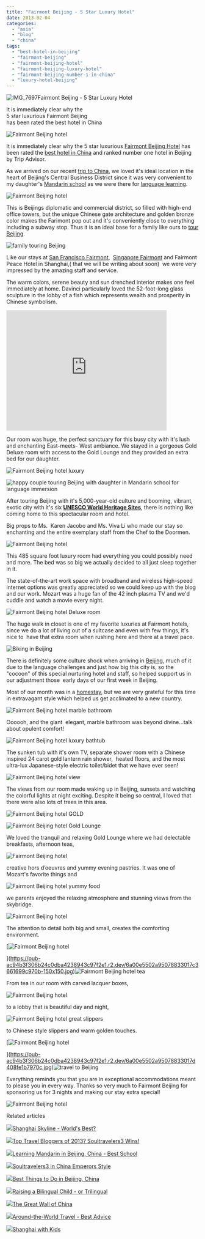 ```yaml
---
title: "Fairmont Beijing - 5 Star Luxury Hotel"
date: 2013-02-04
categories: 
  - "asia"
  - "blog"
  - "china"
tags: 
  - "best-hotel-in-beijing"
  - "fairmont-beijing"
  - "fairmont-beijing-hotel"
  - "fairmont-beijing-luxury-hotel"
  - "fairmont-beijing-number-1-in-china"
  - "luxury-hotel-beijing"
---
```


![IMG_7697](https://pub-ac94b3f306b24c0dba4238943c97f2e1.r2.dev/6a00e5502a95078833017ee804316b970d.jpg)Fairmont Beijing - 5 Star Luxury Hotel  
  
It is immediately clear why the  
5 star luxurious Fairmont Beijing   
has been rated the best hotel in China

<!--more-->  
![Fairmont Beijing hotel](https://pub-ac94b3f306b24c0dba4238943c97f2e1.r2.dev/6a00e5502a95078833017ee804320b970d.jpg)  
  
It is immediately clear why the 5 star luxurious [Fairmont Beijing Hotel](http://www.fairmont.com/beijing/ "fairmont beijing hotel") has been rated the [best hotel in China](http://www.fairmont.com/beijing/hotelawards/ "best hotel in China") and ranked number one hotel in Beijing by Trip Advisor.  
  
As we arrived on our recent [trip to China](http://soultravelers3new.local/2012/11/china-travel-in-the-autumn.html "trip to china"), we loved it's ideal location in the heart of Beijing's Central Business District since it was very convenient to my daughter's [Mandarin school](http://soultravelers3new.local/2012/11/mandarin-immersion-in-china.html "mandarin school immersion Beijing") as we were there for [language learning](http://soultravelers3new.local/2013/01/learning-mandarin-in-beijing-china-best-school.html "language learning Beijing, best school mandarin").  
  
![Fairmont Beijing hotel](https://pub-ac94b3f306b24c0dba4238943c97f2e1.r2.dev/6a00e5502a95078833017ee804509f970d.jpg)  
  
This is Beijings diplomatic and commercial district, so filled with high-end office towers, but the unique Chinese gate architecture and golden bronze color makes the Farimont pop out and it's conveniently close to everything including a subway stop. Thus it is an ideal base for a family like ours to [tour Beijing](http://soultravelers3new.local/2013/01/best-things-to-do-in-beijing-china-.html "best of Beijing").  
  
![family touring Beijing ](https://pub-ac94b3f306b24c0dba4238943c97f2e1.r2.dev/6a00e5502a95078833017ee8047358970d.jpg)  
  
Like our stays at [San Francisco Fairmont](http://soultravelers3new.local/2011/01/family-vacation-san-francisco-fairmont-review-family-friendly-best-luxury-hotel-with-kids.html "san francisco fairmont hotel"),  [Singapore Fairmont](http://soultravelers3new.local/2011/03/top-hotel-for-luxury-fairmont-singapore.html "singapore Fairmont hotel") and Fairmont Peace Hotel in Shanghai,( that we will be writing about soon)  we were very impressed by the amazing staff and service.  
  
The warm colors, serene beauty and sun drenched interior makes one feel immediately at home. Davinci particularly loved the 52-foot-long glass sculpture in the lobby of a fish which represents wealth and prosperity in Chinese symbolism.  
  
  

<iframe src="http://www.youtube.com/embed/UzeH_DYFh9I?rel=0" frameborder="0" height="315" width="420"></iframe>

  
  
Our room was huge, the perfect sanctuary for this busy city with it's lush and enchanting East-meets- West ambiance. We stayed in a gorgeous Gold Deluxe room with access to the Gold Lounge and they provided an extra bed for our daughter.  
  
  
![Fairmont Beijing hotel luxury](https://pub-ac94b3f306b24c0dba4238943c97f2e1.r2.dev/6a00e5502a95078833017d408fa0c8970c.jpg)  
  
![happy couple touring Beijing with daughter in Mandarin school for language immersion](https://pub-ac94b3f306b24c0dba4238943c97f2e1.r2.dev/6a00e5502a95078833017d408fc339970c.jpg)  
  
After touring Beijing with it's 5,000-year-old culture and booming, vibrant, exotic city with it's six **[UNESCO World Heritage Sites](http://whc.unesco.org/en/statesparties/cn)**, there is nothing like coming home to this spectacular room and hotel.  
  
Big props to Ms.  Karen Jacobo and Ms. Viva Li who made our stay so enchanting and the entire exemplary staff from the Chef to the Doormen.  
  
  
![Fairmont Beijing hotel](https://pub-ac94b3f306b24c0dba4238943c97f2e1.r2.dev/6a00e5502a95078833017ee8045d36970d.jpg)  
  
This 485 square foot luxury room had everything you could possibly need and more. The bed was so big we actually decided to all just sleep together in it.  
  
The state-of-the-art work space with broadband and wireless high-speed internet options was greatly appreciated so we could keep up with the blog and our work. Mozart was a huge fan of the 42 inch plasma TV and we'd cuddle and watch a movie every night.  
  
![Fairmont Beijing hotel Deluxe room](https://pub-ac94b3f306b24c0dba4238943c97f2e1.r2.dev/6a00e5502a95078833017ee80460a4970d.jpg)  
  
The huge walk in closet is one of my favorite luxuries at Fairmont hotels, since we do a lot of living out of a suitcase and even with few things, it's nice to  have that extra room when rushing here and there at a travel pace.  
  
![Biking in Beijing](https://pub-ac94b3f306b24c0dba4238943c97f2e1.r2.dev/6a00e5502a95078833017d408fc7f6970c.jpg)  
  
There is definitely some culture shock when arriving in [Beijing](http://soultravelers3new.local/2012/11/life-in-china.html "life in Beijing"), much of it due to the language challenges and just how big this city is, so the "cocoon" of this special nurturing hotel and staff, so helped support us in our adjustment those  early days of our first week in Beijing.  
  
Most of our month was in a [homestay](http://soultravelers3new.local/2013/01/best-homestay-living-with-a-family-in-china.html "best homestay in Beijing"), but we are very grateful for this time in extravagant style which helped us get acclimated to a new country.  
  
  
![Fairmont Beijing hotel marble bathroom](https://pub-ac94b3f306b24c0dba4238943c97f2e1.r2.dev/6a00e5502a95078833017ee804596f970d.jpg)  
  
Oooooh, and the giant  elegant, marble bathroom was beyond divine...talk about opulent comfort!  
  
![Fairmont Beijing hotel luxury bathtub](https://pub-ac94b3f306b24c0dba4238943c97f2e1.r2.dev/6a00e5502a95078833017c36616019970b.jpg)  
  
The sunken tub with it's own TV, separate shower room with a Chinese inspired 24 carot gold lantern rain shower,  heated floors, and the most ultra-lux Japanese-style electric toilet/bidet that we have ever seen!  
  
  
![Fairmont Beijing hotel view](https://pub-ac94b3f306b24c0dba4238943c97f2e1.r2.dev/6a00e5502a95078833017c3661859b970b.jpg)  
  
The views from our room made waking up in Beijing, sunsets and watching the colorful lights at night exciting. Despite it being so central, I loved that there were also lots of trees in this area.  
  
  
![Fairmont Beijing hotel GOLD](https://pub-ac94b3f306b24c0dba4238943c97f2e1.r2.dev/6a00e5502a95078833017ee8048172970d.jpg)  
  
  
![Fairmont Beijing hotel Gold Lounge](https://pub-ac94b3f306b24c0dba4238943c97f2e1.r2.dev/6a00e5502a95078833017ee80469a9970d.jpg)  
  
We loved the tranquil and relaxing Gold Lounge where we had delectable breakfasts, afternoon teas,  
  
![Fairmont Beijing hotel](https://pub-ac94b3f306b24c0dba4238943c97f2e1.r2.dev/6a00e5502a95078833017c36616660970b.jpg)  
  
creative hors d’oeuvres and yummy evening pastries. It was one of Mozart's favorite things and  
  
![Fairmont Beijing hotel yummy food](https://pub-ac94b3f306b24c0dba4238943c97f2e1.r2.dev/6a00e5502a95078833017ee8046cdd970d.jpg)  
  
we parents enjoyed the relaxing atmosphere and stunning views from the skybridge.  
  
![Fairmont Beijing hotel](https://pub-ac94b3f306b24c0dba4238943c97f2e1.r2.dev/6a00e5502a95078833017c36618468970b.jpg)  
  
The attention to detail both big and small, creates the comforting environment.  
  
[![Fairmont Beijing hotel](https://pub-ac94b3f306b24c0dba4238943c97f2e1.r2.dev/6a00e5502a95078833017c3661699c970b.jpg "Fairmont Beijing hotel")  
  
](https://pub-ac94b3f306b24c0dba4238943c97f2e1.r2.dev/6a00e5502a95078833017c3661699c970b-150x150.jpg)![Fairmont Beijing hotel tea](https://pub-ac94b3f306b24c0dba4238943c97f2e1.r2.dev/6a00e5502a95078833017ee804859f970d.jpg)  
  
From tea in our room with carved lacquer boxes,  
  
![Fairmont Beijing hotel](https://pub-ac94b3f306b24c0dba4238943c97f2e1.r2.dev/6a00e5502a95078833017c3661884d970b.jpg)  
  
to a lobby that is beautiful day and night,  
  
![Fairmont Beijing hotel great slippers](https://pub-ac94b3f306b24c0dba4238943c97f2e1.r2.dev/6a00e5502a95078833017d408fe026970c.jpg)  
  
to Chinese style slippers and warm golden touches.  
  
[![Fairmont Beijing hotel](https://pub-ac94b3f306b24c0dba4238943c97f2e1.r2.dev/6a00e5502a95078833017d408fe1b7970c.jpg "Fairmont Beijing hotel")  
  
](https://pub-ac94b3f306b24c0dba4238943c97f2e1.r2.dev/6a00e5502a95078833017d408fe1b7970c.jpg)![travel to Beijing](https://pub-ac94b3f306b24c0dba4238943c97f2e1.r2.dev/6a00e5502a95078833017ee8049440970d.jpg)  
  
Everything reminds you that you are in exceptional accommodations meant to please you in every way. Thanks so very much to Fairmont Beijing for sponsoring us for 3 nights and making our stay extra special!  
  
  
![Fairmont Beijing hotel](https://pub-ac94b3f306b24c0dba4238943c97f2e1.r2.dev/6a00e5502a95078833017d408fe3ef970c.jpg)  

Related articles

[![](http://i.zemanta.com/129646196_80_80.jpg)](http://soultravelers3new.local/2012/12/shanghai-skyline-worlds-best-.html)[Shanghai Skyline - World's Best?](http://soultravelers3new.local/2012/12/shanghai-skyline-worlds-best-.html)

[![](http://i.zemanta.com/135568483_80_80.jpg)](http://soultravelers3new.local/2013/01/top-travel-bloggers-of-2013-soultravelers3-wins-.html)[Top Travel Bloggers of 2013? Soultravelers3 Wins!](http://soultravelers3new.local/2013/01/top-travel-bloggers-of-2013-soultravelers3-wins-.html)

[![](http://i.zemanta.com/141410675_80_80.jpg)](http://soultravelers3new.local/2013/01/learning-mandarin-in-beijing-china-best-school.html)[Learning Mandarin in Beijing, China - Best School](http://soultravelers3new.local/2013/01/learning-mandarin-in-beijing-china-best-school.html)

[![](http://i.zemanta.com/130189927_80_80.jpg)](http://soultravelers3new.local/2012/12/soultravelers3-in-china-emperors-style.html)[Soultravelers3 in China Emperors Style](http://soultravelers3new.local/2012/12/soultravelers3-in-china-emperors-style.html)

[![](http://i.zemanta.com/136588189_80_80.jpg)](http://soultravelers3new.local/2013/01/best-things-to-do-in-beijing-china-.html)[Best Things to Do in Beijing, China](http://soultravelers3new.local/2013/01/best-things-to-do-in-beijing-china-.html)

[![](http://i.zemanta.com/137126168_80_80.jpg)](http://soultravelers3new.local/2013/01/raising-a-bilingual-child-or-trilingual.html)[Raising a Bilingual Child - or Trilingual](http://soultravelers3new.local/2013/01/raising-a-bilingual-child-or-trilingual.html)

[![](http://i.zemanta.com/131801621_80_80.jpg)](http://soultravelers3new.local/2012/12/the-great-wall-of-china.html)[The Great Wall of China](http://soultravelers3new.local/2012/12/the-great-wall-of-china.html)

[![](http://i.zemanta.com/133178306_80_80.jpg)](http://soultravelers3new.local/2012/12/-around-the-world-travel-best-advice.html)[Around-the-World Travel - Best Advice](http://soultravelers3new.local/2012/12/-around-the-world-travel-best-advice.html)

[![](http://i.zemanta.com/129131608_80_80.jpg)](http://soultravelers3new.local/2012/11/shanghai-with-kids.html)[Shanghai with Kids](http://soultravelers3new.local/2012/11/shanghai-with-kids.html)
